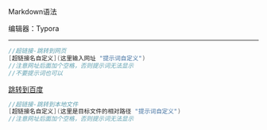 Markdown语法

编辑器：Typora

---

```c
//超链接-跳转到网页
[超链接名自定义](这里输入网址 "提示词自定义")
//注意网址后面加个空格，否则提示词无法显示
//不要提示词也可以
```

[跳转到百度](https://www.baidu.com "点击跳转到百度")

```c
//超链接-跳转到本地文件
[超链接名自定义](这里是目标文件的相对路径 "提示词自定义")
//注意网址后面加个空格，否则提示词无法显示
```



